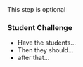 <Info>
This step is optional
</Info>

### Student Challenge

- Have the students...
- Then they should...
- after that...
